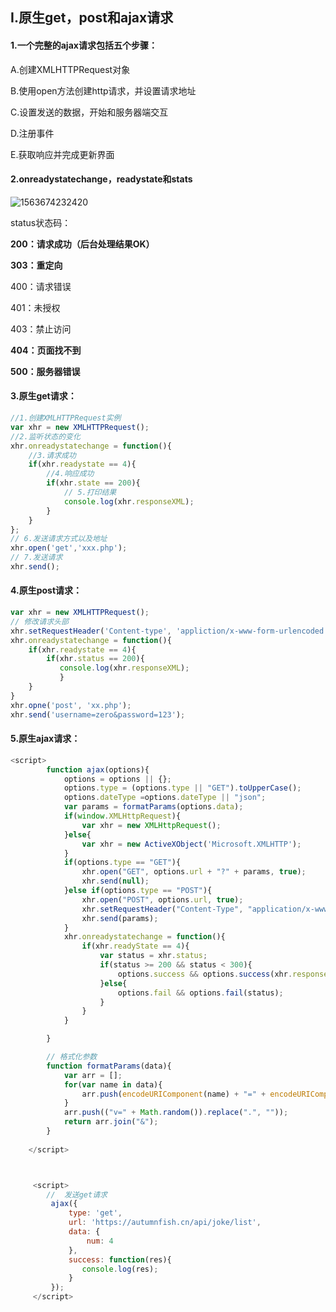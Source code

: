 ## I.原生get，post和ajax请求

#### 1.一个完整的ajax请求包括五个步骤：

A.创建XMLHTTPRequest对象

B.使用open方法创建http请求，并设置请求地址

C.设置发送的数据，开始和服务器端交互

D.注册事件

E.获取响应并完成更新界面

#### 2.onreadystatechange，readystate和stats

![1563674232420](C:\Users\wugang\AppData\Roaming\Typora\typora-user-images\1563674232420.png)

status状态码：

**200：请求成功（后台处理结果OK）**

**303：重定向**

400：请求错误

401：未授权

403：禁止访问

**404：页面找不到**

**500：服务器错误**

#### 3.原生get请求：

```js
//1.创建XMLHTTPRequest实例
var xhr = new XMLHTTPRequest();
//2.监听状态的变化
xhr.onreadystatechange = function(){
	//3.请求成功
    if(xhr.readystate == 4){
    	//4.响应成功
        if(xhr.state == 200){
        	// 5.打印结果
            console.log(xhr.responseXML);
        }
    }
};
// 6.发送请求方式以及地址
xhr.open('get','xxx.php');
// 7.发送请求
xhr.send();
```

#### 4.原生post请求：

```js
var xhr = new XMLHTTPRequest();
// 修改请求头部
xhr.setRequestHeader('Content-type', 'appliction/x-www-form-urlencoded');
xhr.onreadystatechange = function(){
    if(xhr.readystate == 4){
        if(xhr.status == 200){
           console.log(xhr.responseXML);
           }
    }
}
xhr.opne('post', 'xx.php');
xhr.send('username=zero&password=123');
```

#### 5.原生ajax请求：

```js
<script>
        function ajax(options){
            options = options || {};
            options.type = (options.type || "GET").toUpperCase();
            options.dateType =options.dateType || "json";
            var params = formatParams(options.data);
            if(window.XMLHttpRequest){
                var xhr = new XMLHttpRequest();
            }else{
                var xhr = new ActiveXObject('Microsoft.XMLHTTP');
            }
            if(options.type == "GET"){
                xhr.open("GET", options.url + "?" + params, true);
                xhr.send(null);
            }else if(options.type == "POST"){
                xhr.open("POST", options.url, true);
                xhr.setRequestHeader("Content-Type", "application/x-www-form-urlencoded");
                xhr.send(params);
            }
            xhr.onreadystatechange = function(){
                if(xhr.readyState == 4){
                    var status = xhr.status;
                    if(status >= 200 && status < 300){
                        options.success && options.success(xhr.responseText);
                    }else{
                        options.fail && options.fail(status);
                    }
                }
            }

        }    

        // 格式化参数
        function formatParams(data){
            var arr = [];
            for(var name in data){
                arr.push(encodeURIComponent(name) + "=" + encodeURIComponent(data[name]));
            }
            arr.push(("v=" + Math.random()).replace(".", ""));
            return arr.join("&");
        }
        
    </script>



     <script>
        //  发送get请求
         ajax({
             type: 'get',
             url: 'https://autumnfish.cn/api/joke/list',
             data: {
                 num: 4
             },
             success: function(res){
                console.log(res);
             }
         });
     </script>
```

